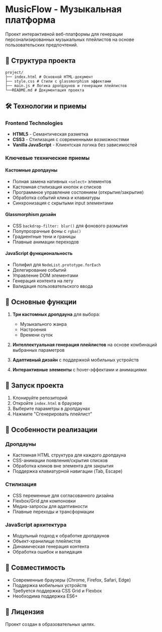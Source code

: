 # MusicFlow - Музыкальная платформа

Проект интерактивной веб-платформы для генерации персонализированных музыкальных плейлистов на основе пользовательских предпочтений.

## 📁 Структура проекта

```
project/
├── index.html # Основной HTML-документ
├── style.css # Стили с glassmorphism эффектами
├── main.js # Логика дропдаунов и генерации плейлистов
└──README.md # Документация проекта
```

## 🛠 Технологии и приемы

### Frontend Technologies

- **HTML5** - Семантическая разметка
- **CSS3** - Стилизация с современными возможностями
- **Vanilla JavaScript** - Клиентская логика без зависимостей

### Ключевые технические приемы

#### Кастомные дропдауны

- Полная замена нативных `<select>` элементов
- Кастомная стилизация кнопок и списков
- Программное управление состоянием (открытие/закрытие)
- Обработка событий клика и клавиатуры
- Синхронизация с скрытыми input элементами

#### Glassmorphism дизайн

- CSS `backdrop-filter: blur()` для фонового размытия
- Полупрозрачные фоны с `rgba()`
- Градиентные тени и границы
- Плавные анимации переходов

#### JavaScript функциональность

- Полифил для `NodeList.prototype.forEach`
- Делегирование событий
- Управление DOM элементами
- Генерация контента на лету
- Валидация пользовательского ввода

## 🎯 Основные функции

1. **Три кастомных дропдауна** для выбора:

   - Музыкального жанра
   - Настроения
   - Времени суток

2. **Интеллектуальная генерация плейлистов** на основе комбинаций выбранных параметров

3. **Адаптивный дизайн** с поддержкой мобильных устройств

4. **Интерактивные элементы** с hover-эффектами и анимациями

## 🚀 Запуск проекта

1. Клонируйте репозиторий
2. Откройте `index.html` в браузере
3. Выберите параметры в дропдаунах
4. Нажмите "Сгенерировать плейлист"

## 📝 Особенности реализации

### Дропдауны

- Кастомная HTML структура для каждого дропдауна
- CSS-анимации появления/скрытия списков
- Обработка кликов вне элемента для закрытия
- Поддержка клавиатурной навигации (Tab, Escape)

### Стилизация

- CSS переменные для согласованного дизайна
- Flexbox/Grid для компоновки
- Медиа-запросы для адаптивности
- Плавные переходы и трансформации

### JavaScript архитектура

- Модульный подход к обработке дропдаунов
- Объект-хранилище плейлистов
- Динамическая генерация контента
- Обработка ошибок и валидация

## 🔧 Совместимость

- Современные браузеры (Chrome, Firefox, Safari, Edge)
- Поддержка мобильных устройств
- Требуется поддержка CSS Grid и Flexbox
- Необходима поддержка ES6+

## 📄 Лицензия

Проект создан в образовательных целях.
